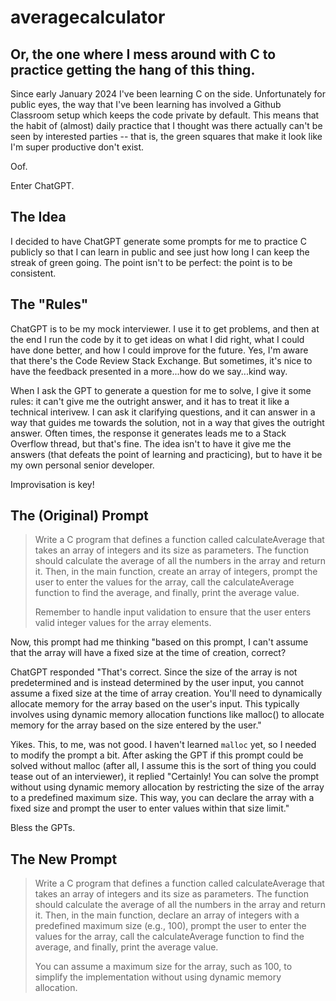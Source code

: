 # averagecalculator
## Or, the one where I mess around with C to practice getting the hang of this thing.

Since early January 2024 I've been learning C on the side. Unfortunately for public eyes, the way that I've been learning has involved a Github Classroom setup which keeps the code private by default. This means that the habit of (almost) daily practice that I thought was there actually can't be seen by interested parties -- that is, the green squares that make it look like I'm super productive don't exist.

Oof.

Enter ChatGPT.

## The Idea

I decided to have ChatGPT generate some prompts for me to practice C publicly so that I can learn in public and see just how long I can keep the streak of green going. The point isn't to be perfect: the point is to be consistent.

## The "Rules"

ChatGPT is to be my mock interviewer. I use it to get problems, and then at the end I run the code by it to get ideas on what I did right, what I could have done better, and how I could improve for the future. Yes, I'm aware that there's the Code Review Stack Exchange. But sometimes, it's nice to have the feedback presented in a more...how do we say...kind way.

When I ask the GPT to generate a question for me to solve, I give it some rules: it can't give me the outright answer, and it has to treat it like a technical interivew. I can ask it clarifying questions, and it can answer in a way that guides me towards the solution, not in a way that gives the outright answer. Often times, the response it generates leads me to a Stack Overflow thread, but that's fine. The idea isn't to have it give me the answers (that defeats the point of learning and practicing), but to have it be my own personal senior developer.

Improvisation is key!

## The (Original) Prompt
> Write a C program that defines a function called calculateAverage that takes an array of integers and its size as parameters. The function should calculate the average of all the numbers in the array and return it. Then, in the main function, create an array of integers, prompt the user to enter the values for the array, call the calculateAverage function to find the average, and finally, print the average value.
>
> Remember to handle input validation to ensure that the user enters valid integer values for the array elements.

Now, this prompt had me thinking "based on this prompt, I can't assume that the array will have a fixed size at the time of creation, correct?

ChatGPT responded "That's correct. Since the size of the array is not predetermined and is instead determined by the user input, you cannot assume a fixed size at the time of array creation. You'll need to dynamically allocate memory for the array based on the user's input. This typically involves using dynamic memory allocation functions like malloc() to allocate memory for the array based on the size entered by the user."

Yikes. This, to me, was not good. I haven't learned `malloc` yet, so I needed to modify the prompt a bit. After asking the GPT if this prompt could be solved without malloc (after all, I assume this is the sort of thing you could tease out of an interviewer), it replied "Certainly! You can solve the prompt without using dynamic memory allocation by restricting the size of the array to a predefined maximum size. This way, you can declare the array with a fixed size and prompt the user to enter values within that size limit."

Bless the GPTs.

## The New Prompt
> Write a C program that defines a function called calculateAverage that takes an array of integers and its size as parameters. The function should calculate the average of all the numbers in the array and return it. Then, in the main function, declare an array of integers with a predefined maximum size (e.g., 100), prompt the user to enter the values for the array, call the calculateAverage function to find the average, and finally, print the average value.
>
> You can assume a maximum size for the array, such as 100, to simplify the implementation without using dynamic memory allocation.
